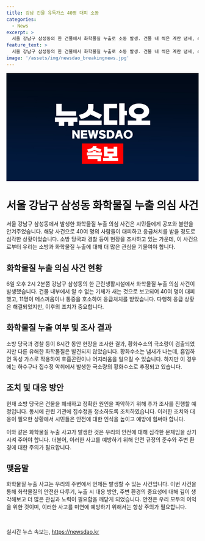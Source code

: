 ```yaml
---
title: 강남 건물 유독가스 40명 대피 소동
categories:
  - News
excerpt: >
  서울 강남구 삼성동의 한 건물에서 화학물질 누출로 소동 발생. 건물 내 썩은 계란 냄새, 40명 대피, 11명 메스꺼움·통증 호소. 황화수소 극소량 검출, 하수구 악취로 추정. 화학물질 누출 여부 조사 후 건물 폐쇄 예정. (150자)
feature_text: >
  서울 강남구 삼성동의 한 건물에서 화학물질 누출로 소동 발생. 건물 내 썩은 계란 냄새, 40명 대피, 11명 메스꺼움·통증 호소. 황화수소 극소량 검출, 하수구 악취로 추정. 화학물질 누출 여부 조사 후 건물 폐쇄 예정. (150자)
image: '/assets/img/newsdao_breakingnews.jpg'
---
```


<p><img src="/assets/img/newsdao_breakingnews.jpg" alt="pcversion 속보" /></p>

<h1 data-ke-size="size26">서울 강남구 삼성동 화학물질 누출 의심 사건</h1>

<p>서울 강남구 삼성동에서 발생한 화학물질 누출 의심 사건은 시민들에게 공포와 불안을 안겨주었습니다. 해당 사건으로 40여 명의 사람들이 대피하고 응급처치를 받을 정도로 심각한 상황이었습니다. 소방 당국과 경찰 등이 현장을 조사하고 있는 가운데, 이 사건으로부터 우리는 소방과 화학물질 누출에 대해 더 많은 관심을 기울여야 합니다.</p>

<h2 data-ke-size="size24">화학물질 누출 의심 사건 현황</h2>

<p>6일 오후 2시 2분쯤 강남구 삼성동의 한 근린생활시설에서 화학물질 누출 의심 사건이 발생했습니다. 건물 내부에서 알 수 없는 기체가 새는 것으로 보고되어 40여 명이 대피했고, 11명이 메스꺼움이나 통증을 호소하여 응급처치를 받았습니다. 다행히 응급 상황은 해결되었지만, 이후의 조치가 중요합니다.</p>

<h2 data-ke-size="size24">화학물질 누출 여부 및 조사 결과</h2>

<p>소방 당국과 경찰 등이 8시간 동안 현장을 조사한 결과, 황화수소의 극소량이 검출되었지만 다른 유해한 화학물질은 발견되지 않았습니다. 황화수소는 냄새가 나는데, 흡입하면 독성 가스로 작용하여 호흡곤란이나 어지러움을 일으킬 수 있습니다. 하지만 이 경우에는 하수구나 집수정 악취에서 발생한 극소량의 황화수소로 추정되고 있습니다.</p>

<h2 data-ke-size="size24">조치 및 대응 방안</h2>

<p>현재 소방 당국은 건물을 폐쇄하고 정확한 원인을 파악하기 위해 추가 조사를 진행할 예정입니다. 동시에 관련 기관에 집수정을 청소하도록 조치하였습니다. 이러한 조치와 대응이 필요한 상황에서 시민들은 안전에 대한 인식을 높이고 예방에 힘써야 합니다.</p>

<p>이와 같은 화학물질 누출 사고가 발생한 것은 우리의 안전에 대해 심각한 문제임을 상기시켜 주어야 합니다. 더불어, 이러한 사고를 예방하기 위해 안전 규정의 준수와 주변 환경에 대한 주의가 필요합니다.</p>

<h2 data-ke-size="size24">맺음말</h2>

<p>화학물질 누출 사고는 우리의 주변에서 언제든 발생할 수 있는 사건입니다. 이번 사건을 통해 화학물질의 안전한 다루기, 누출 시 대응 방안, 주변 환경의 중요성에 대해 깊이 생각해보고 더 많은 관심과 노력이 필요함을 깨닫게 되었습니다. 안전은 우리 모두의 이익을 위한 것이며, 이러한 사고를 미연에 예방하기 위해서는 항상 주의가 필요합니다.</p>

<p data-ke-size="size16">&nbsp;</p>
실시간 뉴스 속보는, <a href="https://newsdao.kr" rel="dofollow">https://newsdao.kr</a>


